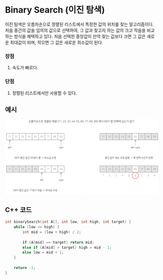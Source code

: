 # Binary Search (이진 탐색)

이진 탐색은 오름차순으로 정렬된 리스트에서 특정한 값의 위치를 찾는 알고리즘이다. 처음 중간의 값을 임의의 값으로 선택하여, 그 값과 찾고자 하는 값의 크고 작음을 비교하는 방식을 채택하고 있다. 처음 선택한 중앙값이 만약 찾는 값보다 크면 그 값은 새로운 최대값이 되며, 작으면 그 값은 새로운 최소값이 된다.

### 장점

1. 속도가 빠르다.

### 단점

1. 정렬된 리스트에서만 사용할 수 있다.



## 예시

![binarysearch](binarysearch.png)



## C++ 코드

```c++
int binarySearch(int A[], int low, int high, int target) {
	while (low <= high) {
		int mid = (low + high) / 2;

		if (A[mid] == target) return mid;
		else if (A[mid] > target) high = mid - 1;
		else low = mid + 1;
	}

	return -1;
}
```
